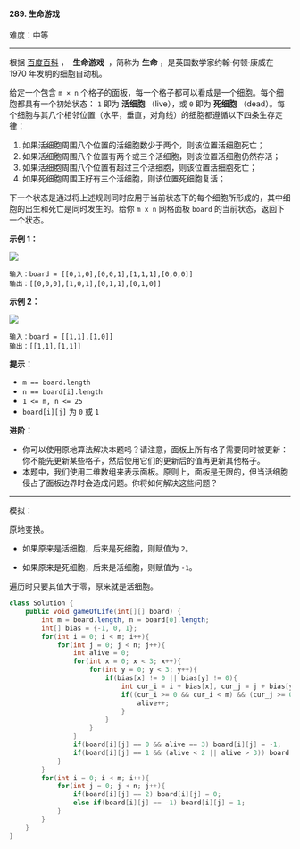 #### 289. 生命游戏

难度：中等

---

根据 [百度百科](https://baike.baidu.com/item/%E7%94%9F%E5%91%BD%E6%B8%B8%E6%88%8F/2926434?fr=aladdin) ，  **生命游戏**  ，简称为  **生命**  ，是英国数学家约翰·何顿·康威在 1970 年发明的细胞自动机。

给定一个包含 `m × n` 个格子的面板，每一个格子都可以看成是一个细胞。每个细胞都具有一个初始状态： `1` 即为  **活细胞**  （live），或 `0` 即为  **死细胞**  （dead）。每个细胞与其八个相邻位置（水平，垂直，对角线）的细胞都遵循以下四条生存定律：

1.  如果活细胞周围八个位置的活细胞数少于两个，则该位置活细胞死亡；
2.  如果活细胞周围八个位置有两个或三个活细胞，则该位置活细胞仍然存活；
3.  如果活细胞周围八个位置有超过三个活细胞，则该位置活细胞死亡；
4.  如果死细胞周围正好有三个活细胞，则该位置死细胞复活；

下一个状态是通过将上述规则同时应用于当前状态下的每个细胞所形成的，其中细胞的出生和死亡是同时发生的。给你 `m x n` 网格面板 `board` 的当前状态，返回下一个状态。

 **示例 1：** 

![](https://assets.leetcode.com/uploads/2020/12/26/grid1.jpg)
```
输入：board = [[0,1,0],[0,0,1],[1,1,1],[0,0,0]]
输出：[[0,0,0],[1,0,1],[0,1,1],[0,1,0]]
```

 **示例 2：** 

![](https://assets.leetcode.com/uploads/2020/12/26/grid2.jpg)
```
输入：board = [[1,1],[1,0]]
输出：[[1,1],[1,1]]
```

 **提示：** 

*   `m == board.length`
*   `n == board[i].length`
*   `1 <= m, n <= 25`
*   `board[i][j]` 为 `0` 或 `1`

 **进阶：** 

*   你可以使用原地算法解决本题吗？请注意，面板上所有格子需要同时被更新：你不能先更新某些格子，然后使用它们的更新后的值再更新其他格子。
*   本题中，我们使用二维数组来表示面板。原则上，面板是无限的，但当活细胞侵占了面板边界时会造成问题。你将如何解决这些问题？

---

模拟：

原地变换。

- 如果原来是活细胞，后来是死细胞，则赋值为 `2`。

- 如果原来是死细胞，后来是活细胞，则赋值为 `-1`。

遍历时只要其值大于零，原来就是活细胞。

```Java
class Solution {
    public void gameOfLife(int[][] board) {
        int m = board.length, n = board[0].length;
        int[] bias = {-1, 0, 1};
        for(int i = 0; i < m; i++){
            for(int j = 0; j < n; j++){
                int alive = 0;
                for(int x = 0; x < 3; x++){
                    for(int y = 0; y < 3; y++){
                        if(bias[x] != 0 || bias[y] != 0){
                            int cur_i = i + bias[x], cur_j = j + bias[y];
                            if((cur_i >= 0 && cur_i < m) && (cur_j >= 0 && cur_j < n) && board[cur_i][cur_j] > 0){
                                alive++;
                            }
                        }
                    }
                }
                if(board[i][j] == 0 && alive == 3) board[i][j] = -1;
                if(board[i][j] == 1 && (alive < 2 || alive > 3)) board[i][j] = 2;
            }
        }
        for(int i = 0; i < m; i++){
            for(int j = 0; j < n; j++){
                if(board[i][j] == 2) board[i][j] = 0;
                else if(board[i][j] == -1) board[i][j] = 1;
            }
        }
    }
}
```